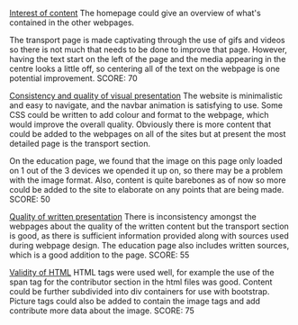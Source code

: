 <u>Interest of content</u>
The homepage could give an overview of what's contained in the other webpages.

The transport page is made captivating through the use of gifs and videos so there is not much that needs to be done to improve that page.
However, having the text start on the left of the page and the media appearing in the centre looks a little off, so centering all of the text on the webpage is one potential improvement.
SCORE:  70

<u>Consistency and quality of visual presentation</u>
The website is minimalistic and easy to navigate, and the navbar animation is satisfying to use.
Some CSS could be written to add colour and format to the webpage, which would improve the overall quality.
Obviously there is more content that could be added to the webpages on all of the sites but at present the most detailed page is the transport section.

On the education page, we found that the image on this page only loaded on 1 out of the 3 devices we opended it up on, so there may be a problem with the image format.
Also, content is quite barebones as of now so more could be added to the site to elaborate on any points that are being made.
SCORE: 50

<u>Quality of written presentation</u>
There is inconsistency amongst the webpages about the quality of the written content but the transport section is good, as there is sufficient information provided along with sources used during webpage design. The education page also includes written sources, which is a good addition to the page.
SCORE: 55

<u>Validity of HTML</u>
HTML tags were used well, for example the use of the span tag for the contributor section in the html files was good.
Content could be further subdivided into div containers for use with bootstrap.
Picture tags could also be added to contain the image tags and add contribute more data about the image.
SCORE: 75
